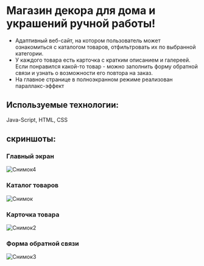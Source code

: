 # Магазин декора для дома и украшений ручной работы!
*  Адаптивный веб-сайт, на котором пользователь может ознакомиться с каталогом товаров, отфильтровать их по выбранной категории.
* У каждого товара есть карточка с кратким описанием и галереей. Если понравился какой-то товар - можно заполнить форму обратной связи и узнать о возможности его повтора на заказ.
* На главное странице в полноэкранном режиме реализован параллакс-эффект

## Используемые технологии:
Java-Script, HTML, CSS

##  скриншоты:
### Главный экран
  ![Снимок4](https://github.com/White2000rabbit/handmade-shop/assets/121927745/7d96e4db-c557-4b99-8559-b4b15fa600ff)
### Каталог товаров
  ![Снимок](https://github.com/White2000rabbit/handmade-shop/assets/121927745/887c1e15-22c3-47e0-87e3-4215f9c34094)
### Карточка товара
  ![Снимок2](https://github.com/White2000rabbit/handmade-shop/assets/121927745/98585ecf-3bfb-4f8c-b2fd-f61f7fb54f5d)
### Форма обратной связи
  ![Снимок3](https://github.com/White2000rabbit/handmade-shop/assets/121927745/3ba20289-29c5-4661-9992-47416973ebf1)


